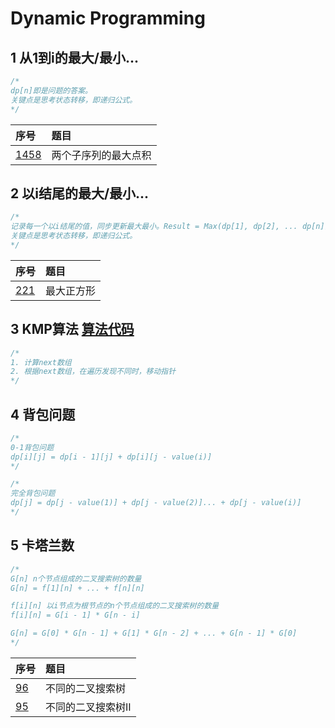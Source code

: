 # Dynamic Programming

## 1 从1到i的最大/最小...
```java
/* 
dp[n]即是问题的答案。
关键点是思考状态转移，即递归公式。
*/
```
|序号|题目|
|:----|:----|
|[1458](/leetcode/LC1458.java)|两个子序列的最大点积|

## 2 以i结尾的最大/最小...
```java
/*
记录每一个以i结尾的值，同步更新最大最小。Result = Max(dp[1], dp[2], ... dp[n])
关键点是思考状态转移，即递归公式。
*/
```
|序号|题目|
|:----|:----|
|[221](/leetcode/LC221.java)|最大正方形|

## 3 KMP算法 [算法代码](/algorithms/KMP.java)
```java
/*
1. 计算next数组
2. 根据next数组，在遍历发现不同时，移动指针
*/
```

## 4 背包问题
```java
/*
0-1背包问题
dp[i][j] = dp[i - 1][j] + dp[i][j - value(i)]
*/

/*
完全背包问题
dp[j] = dp[j - value(1)] + dp[j - value(2)]... + dp[j - value(i)]
*/
```
## 5 卡塔兰数
```java
/*
G[n] n个节点组成的二叉搜索树的数量
G[n] = f[1][n] + ... + f[n][n]

f[i][n] 以i节点为根节点的n个节点组成的二叉搜索树的数量
f[i][n] = G[i - 1] * G[n - i]

G[n] = G[0] * G[n - 1] + G[1] * G[n - 2] + ... + G[n - 1] * G[0]
*/
```
|序号|题目|
|:----|:----|
|[96](/leetcode/LC96.java)|不同的二叉搜索树|
|[95](/leetcode/LC95.java)|不同的二叉搜索树II|
